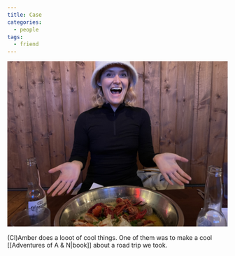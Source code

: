 ```yaml
---
title: Case
categories:
  - people
tags:
  - friend
---
```


![A person laughing in a bucket hat in a crayfish restaurant.](/assets/notes/clamber.jpg)

(Cl)Amber does a looot of cool things. One of them was to make a cool [[Adventures of A & N|book]] about a road trip we took.

